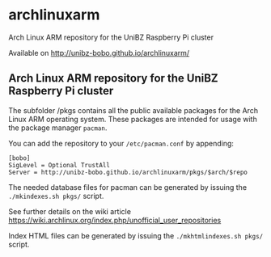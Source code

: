 # archlinuxarm
Arch Linux ARM repository for the UniBZ Raspberry Pi cluster

Available on http://unibz-bobo.github.io/archlinuxarm/

## Arch Linux ARM repository for the UniBZ Raspberry Pi cluster
The subfolder /pkgs contains all the public available packages
for the Arch Linux ARM operating system. These packages are
intended for usage with the package manager `pacman`.

You can add the repository to your `/etc/pacman.conf` by
appending:
```
[bobo]
SigLevel = Optional TrustAll
Server = http://unibz-bobo.github.io/archlinuxarm/pkgs/$arch/$repo
```

The needed database files for pacman can be generated by
issuing the `./mkindexes.sh pkgs/` script.

See further details on the wiki article https://wiki.archlinux.org/index.php/unofficial_user_repositories

Index HTML files can be generated by issuing the
`./mkhtmlindexes.sh pkgs/` script.
